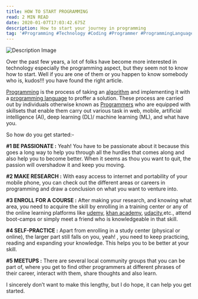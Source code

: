 ```yaml
---
title: HOW TO START PROGRAMMING
read: 2 MIN READ
date: 2020-01-07T17:03:42.675Z
description: How to start your journey in programming
tag: '#Programming #Technology #Coding #Programmer #ProgrammingLanguage'
---
```

![Description Image](https://cdn-images-1.medium.com/max/800/1*yBizmpgEkD81jsbIEn0GNA.jpeg "image")

Over the past few years, a lot of folks have become more interested in technology especially the programming aspect, but they seem not to know how to start. Well if you are one of them or you happen to know somebody who is, kudos!!! you have found the right article.

[Programming](https://hackr.io/blog/what-is-programming) is the process of taking an [algorithm](http://www.businessdictionary.com/definition/algorithm.html) and implementing it with a [programming language](https://en.wikipedia.org/wiki/Programming_language) to proffer a solution. These process are carried out by individuals otherwise known as [Programmers](https://en.wikipedia.org/wiki/Programmer) who are equipped with skillsets that enable them carry out various task in web, mobile, artificial intelligence (AI), deep learning (DL)/ machine learning (ML), and what have you.

So how do you get started:-

**\#1 BE PASSIONATE :** Yeah! You have to be passionate about it because this goes a long way to help you through all the hurdles that comes along and also help you to become better. When it seems as thou you want to quit, the passion will overshadow it and keep you moving.

**\#2 MAKE RESEARCH :** With easy access to internet and portability of your mobile phone, you can check out the different areas or careers in programming and draw a conclusion on what you want to venture into.

**\#3 ENROLL FOR A COURSE :** After making your research, and knowing what area, you need to acquire the skill by enrolling in a training center or any of the online learning platforms like [udemy](https://www.udemy.com/), [khan academy](https://www.khanacademy.org/), [udacity](https://www.udacity.com/),etc., attend boot-camps or simply meet a friend who is knowledgeable in that skill.

**\#4 SELF-PRACTICE :** Apart from enrolling in a study center (physical or online), the larger part still falls on you, yeah! , you need to keep practicing, reading and expanding your knowledge. This helps you to be better at your skill.

**\#5 MEETUPS :** There are several local community groups that you can be part of, where you get to find other programmers at different phrases of their career, interact with them, share thoughts and also learn.

I sincerely don’t want to make this lengthy, but I do hope, it can help you get started.
